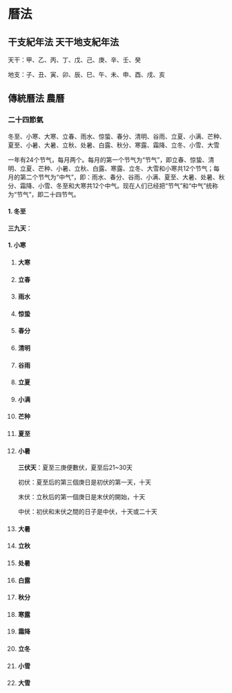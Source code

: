 # 曆法

## 干支紀年法 天干地支紀年法

天干：甲、乙、丙、丁、戊、己、庚、辛、壬、癸

地支：子、丑、寅、卯、辰、巳、午、未、申、酉、戌、亥



## 傳統曆法 農曆

### 二十四節氣

冬至、小寒、大寒、立春、雨水、惊蛰、春分、清明、谷雨、立夏、小满、芒种、夏至、小暑、大暑、立秋、处暑、白露、秋分、寒露、霜降、立冬、小雪、大雪

一年有24个节气，每月两个。每月的第一个节气为“节气”，即立春、惊蛰、清明、立夏、芒种、小暑、立秋、白露、寒露、立冬、大雪和小寒共12个节气；每月的第二个节气为“中气”，即：雨水、春分、谷雨、小满、夏至、大暑、处暑、秋分、霜降、小雪、冬至和大寒共12个中气。现在人们已经把“节气”和“中气”统称为“节气”，即二十四节气。



#### 1. 冬至

   **三九天**：

#### 1. 小寒

1. #### 大寒

2. #### 立春

3. #### 雨水

4. #### 惊蛰

5. #### 春分

6. #### 清明

7. #### 谷雨

8. #### 立夏

9. #### 小满

10. #### 芒种

11. #### 夏至

14. #### 小暑

    **三伏天**：夏至三庚便數伏，夏至后21~30天
    
    初伏：夏至后的第三個庚日是初伏的第一天，十天
    
    末伏：立秋后的第一個庚日是末伏的開始，十天
    
    中伏：初伏和末伏之間的日子是中伏，十天或二十天
    
    
    
13. #### 大暑

14. #### 立秋

15. #### 处暑

16. #### 白露

17. #### 秋分

18. #### 寒露

19. #### 霜降

20. #### 立冬

21. #### 小雪

1. #### 大雪

